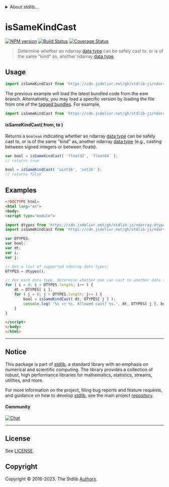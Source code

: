 <!--

@license Apache-2.0

Copyright (c) 2018 The Stdlib Authors.

Licensed under the Apache License, Version 2.0 (the "License");
you may not use this file except in compliance with the License.
You may obtain a copy of the License at

   http://www.apache.org/licenses/LICENSE-2.0

Unless required by applicable law or agreed to in writing, software
distributed under the License is distributed on an "AS IS" BASIS,
WITHOUT WARRANTIES OR CONDITIONS OF ANY KIND, either express or implied.
See the License for the specific language governing permissions and
limitations under the License.

-->


<details>
  <summary>
    About stdlib...
  </summary>
  <p>We believe in a future in which the web is a preferred environment for numerical computation. To help realize this future, we've built stdlib. stdlib is a standard library, with an emphasis on numerical and scientific computation, written in JavaScript (and C) for execution in browsers and in Node.js.</p>
  <p>The library is fully decomposable, being architected in such a way that you can swap out and mix and match APIs and functionality to cater to your exact preferences and use cases.</p>
  <p>When you use stdlib, you can be absolutely certain that you are using the most thorough, rigorous, well-written, studied, documented, tested, measured, and high-quality code out there.</p>
  <p>To join us in bringing numerical computing to the web, get started by checking us out on <a href="https://github.com/stdlib-js/stdlib">GitHub</a>, and please consider <a href="https://opencollective.com/stdlib">financially supporting stdlib</a>. We greatly appreciate your continued support!</p>
</details>

# isSameKindCast

[![NPM version][npm-image]][npm-url] [![Build Status][test-image]][test-url] [![Coverage Status][coverage-image]][coverage-url] <!-- [![dependencies][dependencies-image]][dependencies-url] -->

> Determine whether an ndarray [data type][@stdlib/ndarray/dtypes] can be safely cast to, or is of the same "kind" as, another ndarray [data type][@stdlib/ndarray/dtypes].

<!-- Section to include introductory text. Make sure to keep an empty line after the intro `section` element and another before the `/section` close. -->

<section class="intro">

</section>

<!-- /.intro -->

<!-- Package usage documentation. -->



<section class="usage">

## Usage

```javascript
import isSameKindCast from 'https://cdn.jsdelivr.net/gh/stdlib-js/ndarray-base-assert-is-same-kind-data-type-cast@esm/index.mjs';
```
The previous example will load the latest bundled code from the esm branch. Alternatively, you may load a specific version by loading the file from one of the [tagged bundles](https://github.com/stdlib-js/ndarray-base-assert-is-same-kind-data-type-cast/tags). For example,

```javascript
import isSameKindCast from 'https://cdn.jsdelivr.net/gh/stdlib-js/ndarray-base-assert-is-same-kind-data-type-cast@v0.1.0-esm/index.mjs';
```

#### isSameKindCast( from, to )

Returns a `boolean` indicating whether an ndarray [data type][@stdlib/ndarray/dtypes] can be safely cast to, or is of the same "kind" as, another ndarray [data type][@stdlib/ndarray/dtypes] (e.g., casting between signed integers or between floats).

```javascript
var bool = isSameKindCast( 'float32', 'float64' );
// returns true

bool = isSameKindCast( 'uint16', 'int16' );
// returns false
```

</section>

<!-- /.usage -->

<!-- Package usage notes. Make sure to keep an empty line after the `section` element and another before the `/section` close. -->

<section class="notes">

</section>

<!-- /.notes -->

<!-- Package usage examples. -->

<section class="examples">

## Examples

<!-- eslint no-undef: "error" -->

```html
<!DOCTYPE html>
<html lang="en">
<body>
<script type="module">

import dtypes from 'https://cdn.jsdelivr.net/gh/stdlib-js/ndarray-dtypes@esm/index.mjs';
import isSameKindCast from 'https://cdn.jsdelivr.net/gh/stdlib-js/ndarray-base-assert-is-same-kind-data-type-cast@esm/index.mjs';

var DTYPES;
var bool;
var dt;
var i;
var j;

// Get a list of supported ndarray data types:
DTYPES = dtypes();

// For each data type, determine whether one can cast to another data type...
for ( i = 0; i < DTYPES.length; i++ ) {
    dt = DTYPES[ i ];
    for ( j = 0; j < DTYPES.length; j++ ) {
        bool = isSameKindCast( dt, DTYPES[ j ] );
        console.log( '%s => %s. Allowed cast? %s.', dt, DTYPES[ j ], bool );
    }
}

</script>
</body>
</html>
```

</section>

<!-- /.examples -->

<!-- Section to include cited references. If references are included, add a horizontal rule *before* the section. Make sure to keep an empty line after the `section` element and another before the `/section` close. -->

<section class="references">

</section>

<!-- /.references -->

<!-- Section for related `stdlib` packages. Do not manually edit this section, as it is automatically populated. -->

<section class="related">

</section>

<!-- /.related -->

<!-- Section for all links. Make sure to keep an empty line after the `section` element and another before the `/section` close. -->


<section class="main-repo" >

* * *

## Notice

This package is part of [stdlib][stdlib], a standard library with an emphasis on numerical and scientific computing. The library provides a collection of robust, high performance libraries for mathematics, statistics, streams, utilities, and more.

For more information on the project, filing bug reports and feature requests, and guidance on how to develop [stdlib][stdlib], see the main project [repository][stdlib].

#### Community

[![Chat][chat-image]][chat-url]

---

## License

See [LICENSE][stdlib-license].


## Copyright

Copyright &copy; 2016-2023. The Stdlib [Authors][stdlib-authors].

</section>

<!-- /.stdlib -->

<!-- Section for all links. Make sure to keep an empty line after the `section` element and another before the `/section` close. -->

<section class="links">

[npm-image]: http://img.shields.io/npm/v/@stdlib/ndarray-base-assert-is-same-kind-data-type-cast.svg
[npm-url]: https://npmjs.org/package/@stdlib/ndarray-base-assert-is-same-kind-data-type-cast

[test-image]: https://github.com/stdlib-js/ndarray-base-assert-is-same-kind-data-type-cast/actions/workflows/test.yml/badge.svg?branch=v0.1.0
[test-url]: https://github.com/stdlib-js/ndarray-base-assert-is-same-kind-data-type-cast/actions/workflows/test.yml?query=branch:v0.1.0

[coverage-image]: https://img.shields.io/codecov/c/github/stdlib-js/ndarray-base-assert-is-same-kind-data-type-cast/main.svg
[coverage-url]: https://codecov.io/github/stdlib-js/ndarray-base-assert-is-same-kind-data-type-cast?branch=main

<!--

[dependencies-image]: https://img.shields.io/david/stdlib-js/ndarray-base-assert-is-same-kind-data-type-cast.svg
[dependencies-url]: https://david-dm.org/stdlib-js/ndarray-base-assert-is-same-kind-data-type-cast/main

-->

[chat-image]: https://img.shields.io/gitter/room/stdlib-js/stdlib.svg
[chat-url]: https://app.gitter.im/#/room/#stdlib-js_stdlib:gitter.im

[stdlib]: https://github.com/stdlib-js/stdlib

[stdlib-authors]: https://github.com/stdlib-js/stdlib/graphs/contributors

[umd]: https://github.com/umdjs/umd
[es-module]: https://developer.mozilla.org/en-US/docs/Web/JavaScript/Guide/Modules

[deno-url]: https://github.com/stdlib-js/ndarray-base-assert-is-same-kind-data-type-cast/tree/deno
[umd-url]: https://github.com/stdlib-js/ndarray-base-assert-is-same-kind-data-type-cast/tree/umd
[esm-url]: https://github.com/stdlib-js/ndarray-base-assert-is-same-kind-data-type-cast/tree/esm
[branches-url]: https://github.com/stdlib-js/ndarray-base-assert-is-same-kind-data-type-cast/blob/main/branches.md

[stdlib-license]: https://raw.githubusercontent.com/stdlib-js/ndarray-base-assert-is-same-kind-data-type-cast/main/LICENSE

[@stdlib/ndarray/dtypes]: https://github.com/stdlib-js/ndarray-dtypes/tree/esm

</section>

<!-- /.links -->
